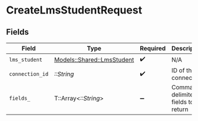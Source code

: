 # CreateLmsStudentRequest


## Fields

| Field                                                           | Type                                                            | Required                                                        | Description                                                     |
| --------------------------------------------------------------- | --------------------------------------------------------------- | --------------------------------------------------------------- | --------------------------------------------------------------- |
| `lms_student`                                                   | [Models::Shared::LmsStudent](../../models/shared/lmsstudent.md) | :heavy_check_mark:                                              | N/A                                                             |
| `connection_id`                                                 | *::String*                                                      | :heavy_check_mark:                                              | ID of the connection                                            |
| `fields_`                                                       | T::Array<*::String*>                                            | :heavy_minus_sign:                                              | Comma-delimited fields to return                                |